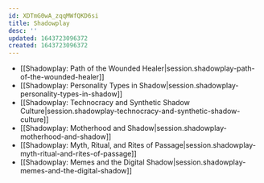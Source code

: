 ```yaml
---
id: XDTmG0wA_zqqMWfQKD6si
title: Shadowplay
desc: ''
updated: 1643723096372
created: 1643723096372
---
```


- [[Shadowplay:  Path of the Wounded Healer|session.shadowplay-path-of-the-wounded-healer]]
- [[Shadowplay:  Personality Types in Shadow|session.shadowplay-personality-types-in-shadow]]
- [[Shadowplay:  Technocracy and Synthetic Shadow Culture|session.shadowplay-technocracy-and-synthetic-shadow-culture]]
- [[Shadowplay:  Motherhood and Shadow|session.shadowplay-motherhood-and-shadow]]
- [[Shadowplay:  Myth, Ritual, and Rites of Passage|session.shadowplay-myth-ritual-and-rites-of-passage]]
- [[Shadowplay:  Memes and the Digital Shadow|session.shadowplay-memes-and-the-digital-shadow]]
